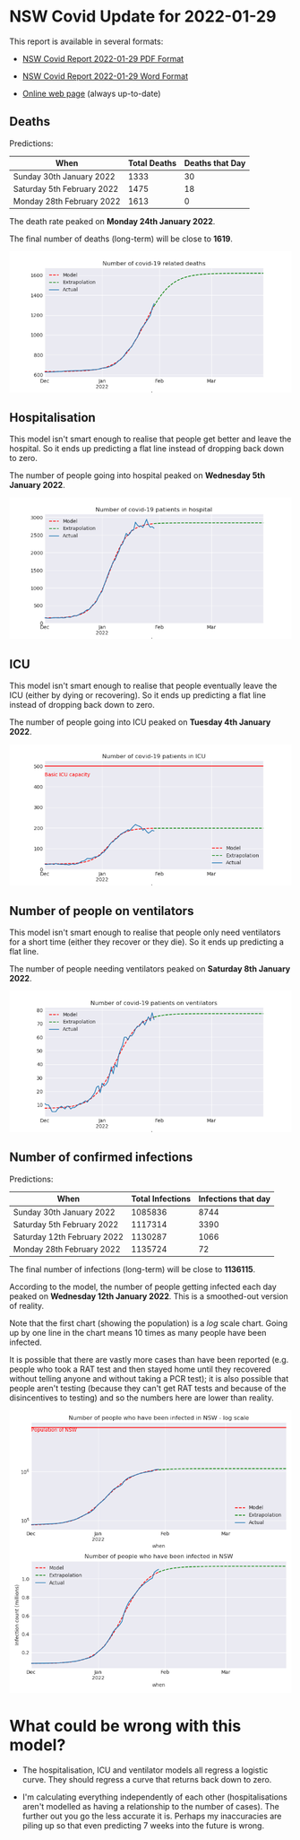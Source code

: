 # NSW Covid Update for 2022-01-29

This report is available in several formats:

- [NSW Covid Report 2022-01-29 PDF Format](https://github.com/solresol/yet-another-pandemic-prediction/raw/main/output/2022-01-29/nsw-covid-report-2022-01-29.pdf)

- [NSW Covid Report 2022-01-29 Word Format](https://github.com/solresol/yet-another-pandemic-prediction/raw/main/output/2022-01-29/nsw-covid-report-2022-01-29.docx)

- [Online web page](https://github.com/solresol/yet-another-pandemic-prediction/tree/main/output/README.md) (always up-to-date)

## Deaths

Predictions:

| When | Total Deaths | Deaths that Day |
| ---- | ------------ | --------------- |
| Sunday 30th January 2022 | 1333 | 30 |
| Saturday 5th February 2022 | 1475 | 18 |
| Monday 28th February 2022 | 1613 | 0 |

The death rate peaked on **Monday 24th January 2022**.

The final number of deaths (long-term) will
be close to **1619**.

![](2022-01-29/deaths.png)



## Hospitalisation

This model isn't smart enough to realise that people get better and leave the hospital.
So it ends up predicting a flat line instead of dropping back down to zero.

The number of people going into hospital peaked on **Wednesday 5th January 2022**.

![](2022-01-29/hospitalisation.png)

## ICU

This model isn't smart enough to realise that people eventually leave the ICU
(either by dying or recovering).
So it ends up predicting a flat line instead of dropping back down to zero.

The number of people going into ICU peaked on **Tuesday 4th January 2022**.

![](2022-01-29/icu.png)

## Number of people on ventilators

This model isn't smart enough to realise that people only need ventilators for
a short time (either they recover or they die). So it ends up predicting a flat line.

The number of people needing ventilators peaked on **Saturday 8th January 2022**.

![](2022-01-29/ventilators.png)

## Number of confirmed infections

Predictions:

| When | Total Infections | Infections that day |
| ---- | ------------ | --------------- |
| Sunday 30th January 2022 | 1085836 | 8744 |
| Saturday 5th February 2022 | 1117314 | 3390 |
| Saturday 12th February 2022 | 1130287 | 1066 |
| Monday 28th February 2022 | 1135724 | 72 |

The final number of infections (long-term) will
be close to **1136115**.


According to the model, the number of people getting infected each day peaked on **Wednesday 12th January 2022**. This is a smoothed-out version of reality.

Note that the first chart (showing the population) is a *log* scale chart. Going up by one line in the chart means 10 times as many people have been infected. 

It is possible that there are vastly more cases than have been
reported (e.g. people who took a RAT test and then stayed home until
they recovered without telling anyone and without taking a PCR test);
it is also possible that people aren't testing (because they can't get
RAT tests and because of the disincentives to testing) and so the
numbers here are lower than reality.


![](2022-01-29/infection.png)



# What could be wrong with this model?

- The hospitalisation, ICU and ventilator models all regress a logistic curve. They
should regress a curve that returns back down to zero.

- I'm calculating everything independently of each other (hospitalisations aren't modelled as having a relationship to the number of cases). The further out you go the less accurate it is. Perhaps my inaccuracies are piling up so that even predicting 7 weeks into the future is wrong.

